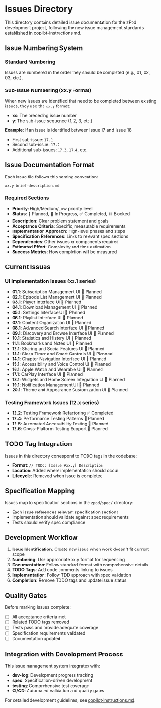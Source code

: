 # Issues Directory

This directory contains detailed issue documentation for the zPod development project, following the new issue management standards established in [copilot-instructions.md](../.github/copilot-instructions.md).

## Issue Numbering System

### Standard Numbering
Issues are numbered in the order they should be completed (e.g., 01, 02, 03, etc.).

### Sub-Issue Numbering (xx.y Format)
When new issues are identified that need to be completed between existing issues, they use the `xx.y` format:
- **xx**: The preceding issue number
- **y**: The sub-issue sequence (1, 2, 3, etc.)

**Example**: If an issue is identified between Issue 17 and Issue 18:
- First sub-issue: `17.1`
- Second sub-issue: `17.2`
- Additional sub-issues: `17.3`, `17.4`, etc.

## Issue Documentation Format

Each issue file follows this naming convention:
```
xx.y-brief-description.md
```

### Required Sections
- **Priority**: High/Medium/Low priority level
- **Status**: 🔄 Planned, 🚧 In Progress, ✅ Completed, ⏸️ Blocked
- **Description**: Clear problem statement and goals
- **Acceptance Criteria**: Specific, measurable requirements
- **Implementation Approach**: High-level phases and steps
- **Specification References**: Links to relevant spec sections
- **Dependencies**: Other issues or components required
- **Estimated Effort**: Complexity and time estimation
- **Success Metrics**: How completion will be measured

## Current Issues

### UI Implementation Issues (xx.1 series)
- **01.1**: Subscription Management UI 🔄 Planned
- **02.1**: Episode List Management UI 🔄 Planned
- **03.1**: Player Interface UI 🔄 Planned
- **04.1**: Download Management UI 🔄 Planned
- **05.1**: Settings Interface UI 🔄 Planned
- **06.1**: Playlist Interface UI 🔄 Planned
- **07.1**: Content Organization UI 🔄 Planned
- **08.1**: Advanced Search Interface UI 🔄 Planned
- **09.1**: Discovery and Browse Interface UI 🔄 Planned
- **10.1**: Statistics and History UI 🔄 Planned
- **11.1**: Bookmarks and Notes UI 🔄 Planned
- **12.1**: Sharing and Social Features UI 🔄 Planned
- **13.1**: Sleep Timer and Smart Controls UI 🔄 Planned
- **14.1**: Chapter Navigation Interface UI 🔄 Planned
- **15.1**: Accessibility and Voice Control UI 🔄 Planned
- **16.1**: Apple Watch and Wearable UI 🔄 Planned
- **17.1**: CarPlay Interface UI 🔄 Planned
- **18.1**: Widgets and Home Screen Integration UI 🔄 Planned
- **19.1**: Notification Management UI 🔄 Planned
- **20.1**: Theme and Appearance Customization UI 🔄 Planned

### Testing Framework Issues (12.x series)
- **12.2**: Testing Framework Refactoring ✅ Completed
- **12.4**: Performance Testing Patterns 🔄 Planned
- **12.5**: Automated Accessibility Testing 🔄 Planned  
- **12.6**: Cross-Platform Testing Support 🔄 Planned

## TODO Tag Integration

Issues in this directory correspond to TODO tags in the codebase:
- **Format**: `// TODO: [Issue #xx.y] Description`
- **Location**: Added where implementation should occur
- **Lifecycle**: Removed when issue is completed

## Specification Mapping

Issues map to specification sections in the `zpod/spec/` directory:
- Each issue references relevant specification sections
- Implementation should validate against spec requirements
- Tests should verify spec compliance

## Development Workflow

1. **Issue Identification**: Create new issue when work doesn't fit current scope
2. **Numbering**: Use appropriate xx.y format for sequencing
3. **Documentation**: Follow standard format with comprehensive details
4. **TODO Tags**: Add code comments linking to issues
5. **Implementation**: Follow TDD approach with spec validation
6. **Completion**: Remove TODO tags and update issue status

## Quality Gates

Before marking issues complete:
- [ ] All acceptance criteria met
- [ ] Related TODO tags removed
- [ ] Tests pass and provide adequate coverage
- [ ] Specification requirements validated
- [ ] Documentation updated

## Integration with Development Process

This issue management system integrates with:
- **dev-log**: Development progress tracking
- **spec**: Specification-driven development
- **testing**: Comprehensive test coverage
- **CI/CD**: Automated validation and quality gates

For detailed development guidelines, see [copilot-instructions.md](../.github/copilot-instructions.md).